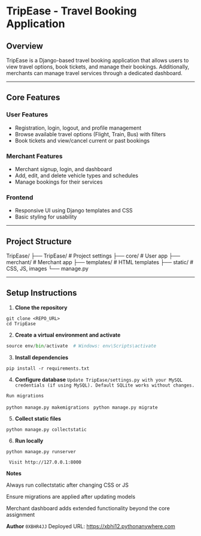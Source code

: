 # TripEase - Travel Booking Application

## Overview
TripEase is a Django-based travel booking application that allows users to view travel options, book tickets, and manage their bookings. Additionally, merchants can manage travel services through a dedicated dashboard.

---

## Core Features

### User Features
- Registration, login, logout, and profile management
- Browse available travel options (Flight, Train, Bus) with filters
- Book tickets and view/cancel current or past bookings

### Merchant Features
- Merchant signup, login, and dashboard
- Add, edit, and delete vehicle types and schedules
- Manage bookings for their services

### Frontend
- Responsive UI using Django templates and CSS
- Basic styling for usability

---

## Project Structure

TripEase/
├── TripEase/ # Project settings
├── core/ # User app
├── merchant/ # Merchant app
├── templates/ # HTML templates
├── static/ # CSS, JS, images
└── manage.py


---

## Setup Instructions

1. **Clone the repository**
```
git clone <REPO_URL>
cd TripEase
```

2. **Create a virtual environment and activate**

```python -m venv env
source env/bin/activate  # Windows: env\Scripts\activate
```

3. **Install dependencies**

```pip install -r requirements.txt ```

4. **Configure database**
``` Update TripEase/settings.py with your MySQL credentials (if using MySQL). Default SQLite works without changes. ```

``` Run migrations ```

```python manage.py makemigrations ```
```python manage.py migrate ```


5. **Collect static files**

```python manage.py collectstatic ```


6. **Run locally**

``` python manage.py runserver ``` 


``` Visit http://127.0.0.1:8000```



**Notes**

Always run collectstatic after changing CSS or JS

Ensure migrations are applied after updating models

Merchant dashboard adds extended functionality beyond the core assignment

**Author**
```0XBHR4JJ```
Deployed URL: https://xbhi12.pythonanywhere.com
